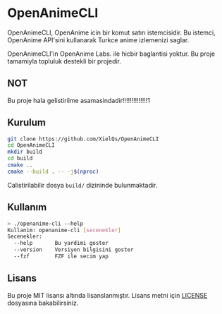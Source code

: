# OpenAnimeCLI

OpenAnimeCLI, OpenAnime icin bir komut satırı istemcisidir. Bu istemci, OpenAnime API'sini kullanarak Turkce anime izlemenizi saglar.

OpenAnimeCLI'in OpenAnime Labs. ile hicbir baglantisi yoktur. Bu proje tamamiyla topluluk destekli bir projedir.

## NOT

Bu proje hala gelistirilme asamasindadir!!!!!!!!!!!!!!1

## Kurulum

```bash
git clone https://github.com/XielQs/OpenAnimeCLI
cd OpenAnimeCLI
mkdir build
cd build
cmake ..
cmake --build . -- -j$(nproc)
```

Calistirilabilir dosya `build/` dizininde bulunmaktadir.

## Kullanım

```bash
> ./openanime-cli --help
Kullanim: openanime-cli [secenekler]
Secenekler:
  --help       Bu yardimi goster
  --version    Versiyon bilgisini goster
  --fzf        FZF ile secim yap
```

## Lisans

Bu proje MIT lisansı altında lisanslanmıştır. Lisans metni için [LICENSE](LICENSE) dosyasına bakabilirsiniz.
